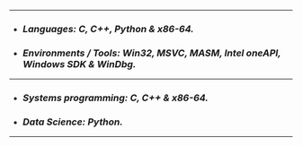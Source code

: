 -----------
- ### ___Languages: C, C++, Python & x86-64.___
- ### ___Environments / Tools: Win32, MSVC, MASM, Intel oneAPI, Windows SDK & WinDbg.___
----------
- ### ___Systems programming: C, C++ & x86-64.___
- ### ___Data Science: Python.___
------------
